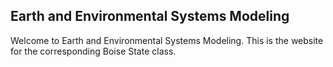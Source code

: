 ## Earth and Environmental Systems Modeling

Welcome to Earth and Environmental Systems Modeling. This is the website for the corresponding Boise State class.

